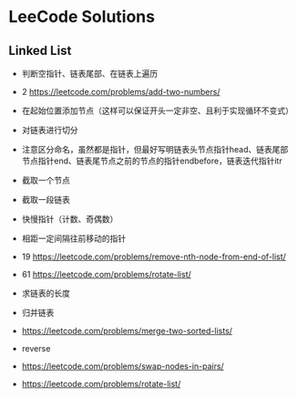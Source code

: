 # LeeCode Solutions 

## Linked List
* 判断空指针、链表尾部、在链表上遍历
 * 2 https://leetcode.com/problems/add-two-numbers/ 
* 在起始位置添加节点（这样可以保证开头一定非空、且利于实现循环不变式）
*  对链表进行切分
 * 注意区分命名，虽然都是指针，但最好写明链表头节点指针head、链表尾部节点指针end、链表尾节点之前的节点的指针endbefore，链表迭代指针itr
 * 截取一个节点
 * 截取一段链表
* 快慢指针（计数、奇偶数）
* 相距一定间隔往前移动的指针
 * 19 https://leetcode.com/problems/remove-nth-node-from-end-of-list/ 
 * 61 https://leetcode.com/problems/rotate-list/

* 求链表的长度

* 归并链表
 * https://leetcode.com/problems/merge-two-sorted-lists/
* reverse
 * https://leetcode.com/problems/swap-nodes-in-pairs/ 
 * https://leetcode.com/problems/rotate-list/
